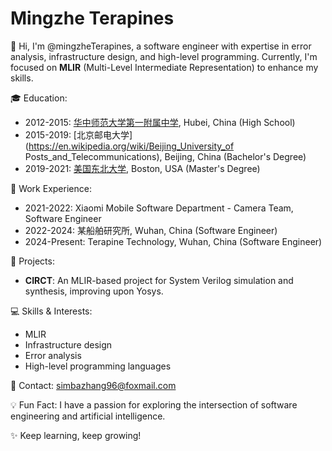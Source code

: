 # Mingzhe Terapines

👋 Hi, I'm @mingzheTerapines, a software engineer with expertise in error analysis, infrastructure design, and high-level programming. Currently, I'm focused on **MLIR** (Multi-Level Intermediate Representation) to enhance my skills.

🎓 Education:
- 2012-2015: [华中师范大学第一附属中学](https://zh.wikipedia.org/wiki/%E6%B7%9C%E4%B8%AD%E7%A7%91%E5%AD%A6%E4%B8%8D%E5%AF%86%E4%B8%AD%E8%AF%89%E4%BD%A0%E4%B8%8E%E4%B8%8A%E7%9F%A5), Hubei, China (High School)
- 2015-2019: [北京邮电大学](https://en.wikipedia.org/wiki/Beijing_University_of Posts_and_Telecommunications), Beijing, China (Bachelor's Degree)
- 2019-2021: [美国东北大学](https://www.northeastern.edu/), Boston, USA (Master's Degree)

💼 Work Experience:
- 2021-2022: Xiaomi Mobile Software Department - Camera Team, Software Engineer
- 2022-2024: 某船舶研究所, Wuhan, China (Software Engineer)
- 2024-Present: Terapine Technology, Wuhan, China (Software Engineer)

🔬 Projects:
- **CIRCT**: An MLIR-based project for System Verilog simulation and synthesis, improving upon Yosys.

💻 Skills & Interests:
- MLIR
- Infrastructure design
- Error analysis
- High-level programming languages

💌 Contact: simbazhang96@foxmail.com

💡 Fun Fact:
I have a passion for exploring the intersection of software engineering and artificial intelligence.

✨ Keep learning, keep growing!
